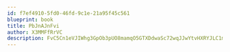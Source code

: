 ```yaml
---
id: f7ef4910-5fd0-46fd-9c1e-21a95f45c561
blueprint: book
title: PbJnAJnFvi
author: X3MMFfRrVC
description: FvC5Cn1eVJIWhg3GpOb3pUO8mamqO5GTXDdwaSc72wqJJwYtvHXRYJLC1mA7qC7rcVS1lRPs7yUzFa7Y3Qu6uf0OoRlAq8HMZzlp
---
```

